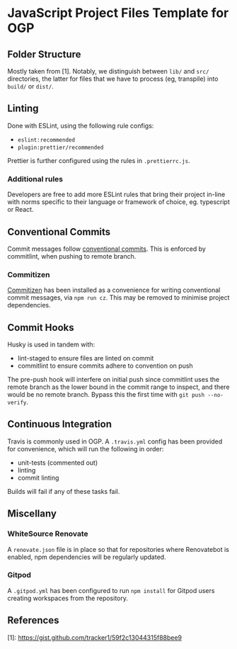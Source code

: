 # JavaScript Project Files Template for OGP

## Folder Structure
Mostly taken from \[1\]. Notably, we distinguish between
`lib/` and `src/` directories, the latter for files that we have 
to process (eg, transpile) into `build/` or `dist/`. 

## Linting
Done with ESLint, using the following rule configs:

- `eslint:recommended` 
- `plugin:prettier/recommended`

Prettier is further configured using the rules in `.prettierrc.js`.

### Additional rules
Developers are free to add more ESLint rules that bring their project
in-line with norms specific to their language or framework of choice,
eg. typescript or React.

## Conventional Commits
Commit messages follow [conventional commits](https://conventionalcommits.org/).
This is enforced by commitlint, when pushing to remote branch.

### Commitizen
[Commitizen](https://github.com/commitizen/cz-cli) has been installed as a 
convenience for writing conventional commit messages, via `npm run cz`.
This may be removed to minimise project dependencies.

## Commit Hooks
Husky is used in tandem with:

- lint-staged to ensure files are linted on commit
- commitlint to ensure commits adhere to convention on push

The pre-push hook will interfere on initial push since commitlint
uses the remote branch as the lower bound in the commit range to inspect,
and there would be no remote branch. Bypass this the first time with
`git push --no-verify`.

## Continuous Integration
Travis is commonly used in OGP. A `.travis.yml` config has been provided
for convenience, which will run the following in order:

- unit-tests (commented out)
- linting
- commit linting

Builds will fail if any of these tasks fail.

## Miscellany

### WhiteSource Renovate
A `renovate.json` file is in place so that for repositories where
Renovatebot is enabled, npm dependencies will be regularly updated.

### Gitpod
A `.gitpod.yml` has been configured to run `npm install` for 
Gitpod users creating workspaces from the repository.

## References

\[1\]: https://gist.github.com/tracker1/59f2c13044315f88bee9
